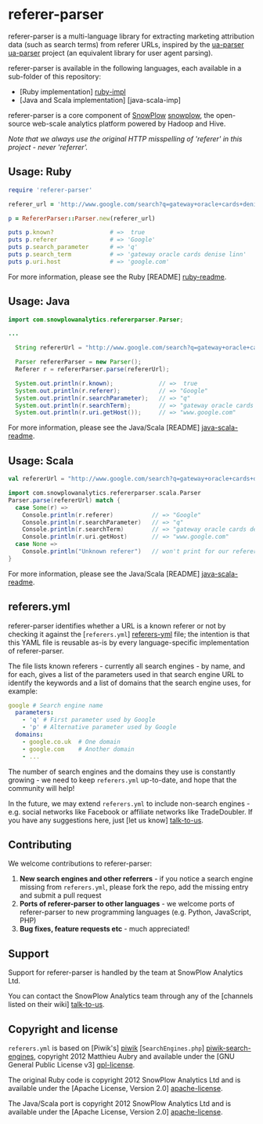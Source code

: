 # referer-parser

referer-parser is a multi-language library for extracting marketing attribution data (such as search terms) from referer URLs, inspired by the [ua-parser] [ua-parser] project (an equivalent library for user agent parsing).

referer-parser is available in the following languages, each available in a sub-folder of this repository:

* [Ruby implementation] [ruby-impl]
* [Java and Scala implementation] [java-scala-imp]

referer-parser is a core component of [SnowPlow] [snowplow], the open-source web-scale analytics platform powered by Hadoop and Hive.

_Note that we always use the original HTTP misspelling of 'referer' in this project - never 'referrer'._

## Usage: Ruby

```ruby
require 'referer-parser'

referer_url = 'http://www.google.com/search?q=gateway+oracle+cards+denise+linn&hl=en&client=safari'

p = RefererParser::Parser.new(referer_url)

puts p.known?                # =>  true
puts p.referer               # => 'Google'
puts p.search_parameter      # => 'q'     
puts p.search_term           # => 'gateway oracle cards denise linn'
puts p.uri.host              # => 'google.com'
```

For more information, please see the Ruby [README] [ruby-readme].

## Usage: Java

```java
import com.snowplowanalytics.refererparser.Parser;

...

  String refererUrl = "http://www.google.com/search?q=gateway+oracle+cards+denise+linn&hl=en&client=safari";

  Parser refererParser = new Parser();
  Referer r = refererParser.parse(refererUrl);

  System.out.println(r.known);             // =>  true
  System.out.println(r.referer);           // => "Google"
  System.out.println(r.searchParameter);   // => "q"    
  System.out.println(r.searchTerm);        // => "gateway oracle cards denise linn"
  System.out.println(r.uri.getHost());     // => "www.google.com"
```

For more information, please see the Java/Scala [README] [java-scala-readme].

## Usage: Scala

```scala
val refererUrl = "http://www.google.com/search?q=gateway+oracle+cards+denise+linn&hl=en&client=safari"

import com.snowplowanalytics.refererparser.scala.Parser
Parser.parse(refererUrl) match {
  case Some(r) =>
    Console.println(r.referer)           // => "Google"
    Console.println(r.searchParameter)   // => "q"    
    Console.println(r.searchTerm)        // => "gateway oracle cards denise linn"
    Console.println(r.uri.getHost)       // => "www.google.com"
  case None =>
    Console.println("Unknown referer")   // won't print for our refererUrl
}
```

For more information, please see the Java/Scala [README] [java-scala-readme].

## referers.yml

referer-parser identifies whether a URL is a known referer or not by checking it against the [`referers.yml`] [referers-yml] file; the intention is that this YAML file is reusable as-is by every language-specific implementation of referer-parser.

The file lists known referers - currently all search engines - by name, and for each, gives a list of the parameters used in that search engine URL to identify the keywords and a list of domains that the search engine uses, for example:

```yaml
google # Search engine name
  parameters:
    - 'q' # First parameter used by Google
    - 'p' # Alternative parameter used by Google
  domains:
    - google.co.uk  # One domain
    - google.com    # Another domain
    - ...
```

The number of search engines and the domains they use is constantly growing - we need to keep `referers.yml` up-to-date, and hope that the community will help!

In the future, we may extend `referers.yml` to include non-search engines - e.g. social networks like Facebook or affiliate networks like TradeDoubler. If you have any suggestions here, just [let us know] [talk-to-us].

## Contributing

We welcome contributions to referer-parser:

1. **New search engines and other referrers** - if you notice a search engine missing from `referers.yml`, please fork the repo, add the missing entry and submit a pull request
2. **Ports of referer-parser to other languages** - we welcome ports of referer-parser to new programming languages (e.g. Python, JavaScript, PHP)
3. **Bug fixes, feature requests etc** - much appreciated!

## Support

Support for referer-parser is handled by the team at SnowPlow Analytics Ltd.

You can contact the SnowPlow Analytics team through any of the [channels listed on their wiki] [talk-to-us].

## Copyright and license

`referers.yml` is based on [Piwik's] [piwik] [`SearchEngines.php`] [piwik-search-engines], copyright 2012 Matthieu Aubry and available under the [GNU General Public License v3] [gpl-license].

The original Ruby code is copyright 2012 SnowPlow Analytics Ltd and is available under the [Apache License, Version 2.0] [apache-license].

The Java/Scala port is copyright 2012 SnowPlow Analytics Ltd and is available under the [Apache License, Version 2.0] [apache-license].

[ua-parser]: https://github.com/tobie/ua-parser

[snowplow]: https://github.com/snowplow/snowplow
[ruby-impl]: https://github.com/snowplow/referer-parser/tree/master/ruby
[ruby-readme]: https://github.com/snowplow/referer-parser/blob/master/ruby/README.md
[java-scala-impl]: https://github.com/snowplow/referer-parser/tree/master/java-scala
[java-scala-readme]: https://github.com/snowplow/referer-parser/blob/master/java-scala/README.md
[referers-yml]: https://github.com/snowplow/referer-parser/blob/master/referers.yml
[talk-to-us]: https://github.com/snowplow/snowplow/wiki/Talk-to-us

[piwik]: http://piwik.org
[piwik-search-engines]: https://github.com/piwik/piwik/blob/master/core/DataFiles/SearchEngines.php

[apache-license]: http://www.apache.org/licenses/LICENSE-2.0
[gpl-license]: http://www.gnu.org/licenses/gpl-3.0.html